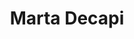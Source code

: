 ---
title: "Marta Decapi"
url: /ciudad-autonoma-de-buenos-aires/marta-decapi/
shop: decoración interior
---